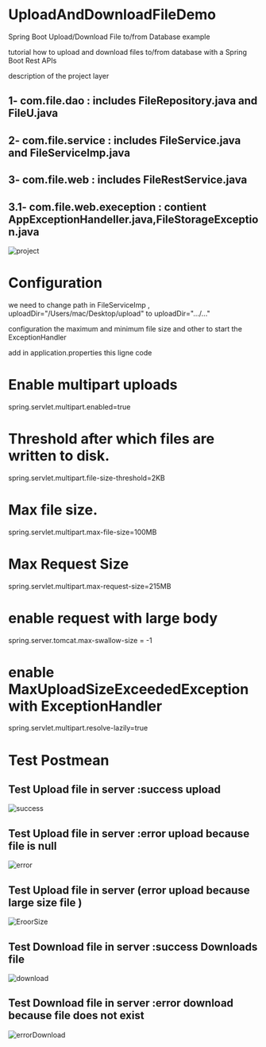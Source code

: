 # UploadAndDownloadFileDemo

 Spring Boot Upload/Download File to/from Database example

 tutorial how to upload and download files to/from database with a Spring Boot Rest APIs
 
 description of the project layer
 
 ## 1- com.file.dao : includes FileRepository.java and  FileU.java 
 ## 2- com.file.service : includes FileService.java and  FileServiceImp.java
 ## 3- com.file.web : includes  FileRestService.java
 ## 3.1- com.file.web.exeception : contient AppExceptionHandeller.java,FileStorageException.java
 
 ![project](https://user-images.githubusercontent.com/61349826/97783082-98a59e80-1b95-11eb-8e8f-100a95b98b49.png)

 # Configuration
 
 we need to change  path  in FileServiceImp , uploadDir="/Users/mac/Desktop/upload" to  uploadDir=".../..." 
 
 configuration the maximum and minimum file size and other to start the ExceptionHandler
 
 add in application.properties this ligne code 
 
# Enable multipart uploads
spring.servlet.multipart.enabled=true
# Threshold after which files are written to disk.
spring.servlet.multipart.file-size-threshold=2KB
# Max file size.
spring.servlet.multipart.max-file-size=100MB
# Max Request Size
spring.servlet.multipart.max-request-size=215MB
# enable request with large body 
spring.server.tomcat.max-swallow-size = -1 
# enable MaxUploadSizeExceededException with ExceptionHandler 
spring.servlet.multipart.resolve-lazily=true
 
 
 # Test Postmean 

## Test  Upload file in server :success upload

![success](https://user-images.githubusercontent.com/61349826/97783084-9e02e900-1b95-11eb-94ca-41993e557445.png)

## Test  Upload file in server :error upload because file is null

![error](https://user-images.githubusercontent.com/61349826/97783088-a22f0680-1b95-11eb-97f9-45a75414f959.png)

## Test  Upload file in server (error upload because large  size file )

![EroorSize](https://user-images.githubusercontent.com/61349826/97783093-a824e780-1b95-11eb-832d-8105a7bc0f16.png)

## Test Download  file in server :success Downloads file

![download](https://user-images.githubusercontent.com/61349826/97783156-2aada700-1b96-11eb-87b8-78ec67e5e612.png)

## Test Download  file in server :error download because  file does not exist 

 ![errorDownload](https://user-images.githubusercontent.com/61349826/97783671-9cd3bb00-1b99-11eb-9f53-b16283e07fa4.png)

 

 
 
 
 


